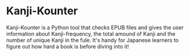 # Kanji-Kounter
Kanji-Kounter is a Python tool that checks EPUB files and gives the user information about Kanji-frequency, the total amound of Kanji and the number of unique Kanji in the fule. It's handy for Japanese learners to figure out how hard a book is before diving into it!
